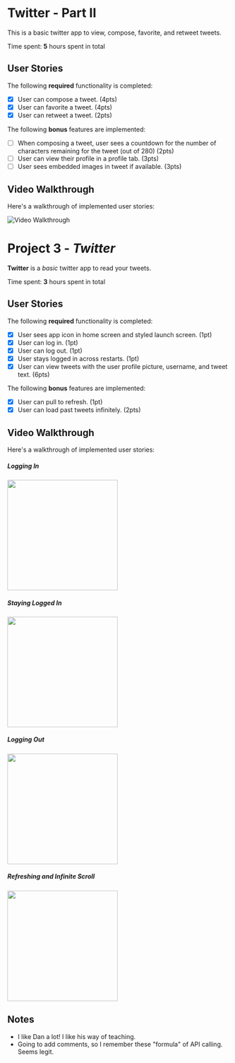 # Twitter - Part II

This is a basic twitter app to view, compose, favorite, and retweet tweets.

Time spent: **5** hours spent in total

## User Stories

The following **required** functionality is completed:

- [X] User can compose a tweet. (4pts)
- [X] User can favorite a tweet. (4pts)
- [X] User can retweet a tweet. (2pts)

The following **bonus** features are implemented:

- [ ] When composing a tweet, user sees a countdown for the number of characters remaining for the tweet (out of 280) (2pts)
- [ ] User can view their profile in a profile tab. (3pts)
- [ ] User sees embedded images in tweet if available. (3pts)

## Video Walkthrough

Here's a walkthrough of implemented user stories:

<img src='http://i.imgur.com/g.recordit.co/JkAkcImFmx.gif' title='Video Walkthrough' width='' alt='Video Walkthrough' />

# Project 3 - *Twitter*

**Twitter** is a _basic_ twitter app to read your tweets.

Time spent: **3** hours spent in total

## User Stories

The following **required** functionality is completed:

- [X] User sees app icon in home screen and styled launch screen. (1pt)
- [X] User can log in. (1pt)
- [X] User can log out. (1pt)
- [X] User stays logged in across restarts. (1pt)
- [X] User can view tweets with the user profile picture, username, and tweet text. (6pts)

The following **bonus** features are implemented:

- [X] User can pull to refresh. (1pt)
- [X] User can load past tweets infinitely. (2pts)

## Video Walkthrough

Here's a walkthrough of implemented user stories:

##### Logging In
<img src="https://recordit.co/iqAiGao3Rf" width=250><br>
##### Staying Logged In
<img src="http://g.recordit.co/U8o643HP5b.gif" width=250><br>
##### Logging Out
<img src="http://g.recordit.co/3k5MS9Ct0i.gif" width=250><br>

##### Refreshing and Infinite Scroll
<img src="http://g.recordit.co/bfhCGCRW7s.gif" width=250><br>

## Notes
* I like Dan a lot! I like his way of teaching.
* Going to add comments, so I remember these "formula" of API calling. Seems legit.
